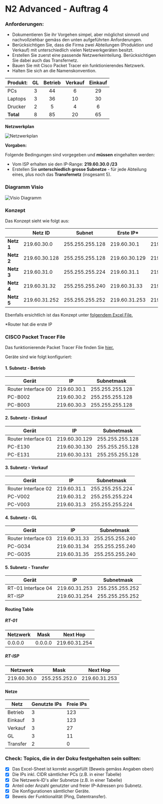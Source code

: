 # N2 Advanced - Auftrag 4

### Anforderungen:
- Dokumentieren Sie ihr Vorgehen simpel, aber möglichst sinnvoll und nachvollziehbar gemäss den unten aufgeführten Anforderungen.
- Berücksichtigen Sie, dass die Firma zwei Abteilungen (Produktion und Verkauf) mit unterschiedlich vielen Netzwerkgeräten besitzt. 
- Erstellen Sie zuerst eine passende Netzwerkeinteilung. Berücksichtigen Sie dabei auch das Transfernetz.
- Bauen Sie mit Cisco Packet Tracer ein funktionierendes Netzwerk. 
- Halten Sie sich an die Namenskonvention.

| Produkt:   | GL        | Betrieb  | Verkauf | Einkauf |
|:-----------|:---------:|:--------:|:-------:|:-------:|
| PCs        | 3         | 44       | 6       | 29      | 
| Laptops    | 3         | 36       | 10      | 30      |
| Drucker    | 2         | 5        | 4       | 6       |
| **Total**  | 8         | 85       | 20      | 65      |

**Netzwerkplan**

![Netzwerkplan](P2_4_netzwerkplan_800.png)


**Vorgaben:**

Folgende Bedingungen sind vorgegeben und **müssen** eingehalten werden:

- Vom ISP erhalten sie den IP-Range: **219.60.30.0 /23**
- Erstellen Sie **unterschiedlich grosse Subnetze** - für jede Abteilung eines, plus noch das **Transfernetz** (insgesamt 5).

### Diagramm Visio

![Visio Diagramm](Visio.png)

### Konzept

Das Konzept sieht wie folgt aus:

|            | Netz ID       | Subnet          | Erste IP*     | Letzte IP     | Broadcast     |
|------------|---------------|-----------------|---------------|---------------|---------------|
| **Netz 1** | 219.60.30.0   | 255.255.255.128 | 219.60.30.1   | 219.60.30.126 | 219.60.30.127 |
| **Netz 2** | 219.60.30.128 | 255.255.255.128 | 219.60.30.129 | 219.60.30.254 | 219.60.30.255 |
| **Netz 3** | 219.60.31.0   | 255.255.255.224 | 219.60.31.1   | 219.60.31.30  | 219.60.31.31  |
| **Netz 4** | 219.60.31.32  | 255.255.255.240 | 219.60.31.33  | 219.60.31.46  | 219.60.31.47  |
| **Netz 5** | 219.60.31.252 | 255.255.255.252 | 219.60.31.253 | 219.60.31.254 | 219.60.31.255 |


Ebenfalls ersichtlich ist das Konzept unter [folgendem Excel File.](P2_4_Netzwerk-Einteilung.xlsx)

*Router hat die erste IP

### CISCO Packet Tracer File

Das funktionierende Packet Tracer File finden Sie [hier.](P2_4_Vorlage.pkt)

Geräte sind wie folgt konfiguriert:

#### 1. Subnetz - Betrieb
| Gerät               | IP          | Subnetmask      |
|---------------------|-------------|-----------------|
| Router Interface 00 | 219.60.30.1 | 255.255.255.128 |
| PC-B002             | 219.60.30.2 | 255.255.255.128 |
| PC-B003             | 219.60.30.3 | 255.255.255.128 |

#### 2. Subnetz - Einkauf
| Gerät               | IP            | Subnetmask      |
|---------------------|---------------|-----------------|
| Router Interface 01 | 219.60.30.129 | 255.255.255.128 |
| PC-E130             | 219.60.30.130 | 255.255.255.128 |
| PC-E131             | 219.60.30.131 | 255.255.255.128 |

#### 3. Subnetz - Verkauf
| Gerät               | IP          | Subnetmask      |
|---------------------|-------------|-----------------|
| Router Interface 02 | 219.60.31.1 | 255.255.255.224 |
| PC-V002             | 219.60.31.2 | 255.255.255.224 |
| PC-V003             | 219.60.31.3 | 255.255.255.224 |

#### 4. Subnetz - GL
| Gerät                | IP           | Subnetmask      |
|----------------------|--------------|-----------------|
| Router Interface 03  | 219.60.31.33 | 255.255.255.240 |
| PC-G034              | 219.60.31.34 | 255.255.255.240 |
| PC-G035              | 219.60.31.35 | 255.255.255.240 |

#### 5. Subnetz - Transfer
| Gerät              | IP            | Subnetmask      |
|--------------------|---------------|-----------------|
| RT-01 Interface 04 | 219.60.31.253 | 255.255.255.252 |
| RT-ISP             | 219.60.31.254 | 255.255.255.252 |

#### Routing Table

##### RT-01

| Netzwerk  | Mask      | Next Hop      |
|-----------|-----------|---------------|
|  0.0.0.0  |  0.0.0.0  | 219.60.31.254 | 

##### RT-ISP

| Netzwerk    | Mask            | Next Hop      |
|-------------|-----------------|---------------|
| 219.60.30.0 |  255.255.252.0  | 219.60.31.253 | 


#### Netze

| Netz | Genutzte IPs | Freie IPs |
|-----|----|----|
| Betrieb | 3 | 123 |
| Einkauf | 3 | 123 |
| Verkauf | 3 | 27 |
| GL | 3 | 11 |
| Transfer | 2 | 0 |

### Check: Topics, die in der Doku festgehalten sein sollten:

- [x] Das Excel-Sheet ist korrekt ausgefüllt (Beweis gemäss Angaben oben)
- [x] Die IPs inkl. CIDR sämtlicher PCs (z.B. in einer Tabelle)
- [x] Die Netzwerk-ID's aller Subnetze (z.B. in einer Tabelle)
- [x] Anteil oder Anzahl genutzter und freier IP-Adressen pro Subnetz.
- [x] Die Konfigurationen sämtlicher Geräte.
- [x] Beweis der Funktionalität (Ping, Datentransfer).
